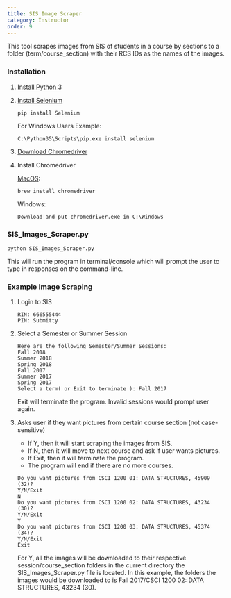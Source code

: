```yaml
---
title: SIS Image Scraper
category: Instructor
order: 9
---
```


This tool scrapes images from SIS of students in a course by sections to a folder
(term/course_section) with their RCS IDs as the names of the images.

### Installation
1.  [Install Python 3](https://www.python.org/downloads/)

2.  [Install Selenium](http://selenium-python.readthedocs.io/installation.html)
    ```
    pip install Selenium
    ```
    For Windows Users Example:
    ```
    C:\Python35\Scripts\pip.exe install selenium
    ```

3.  [Download    Chromedriver](https://sites.google.com/a/chromium.org/chromedriver/downloads)

4.  Install Chromedriver

    [MacOS](https://www.kenst.com/2015/03/installing-chromedriver-on-mac-osx/):
    ```
    brew install chromedriver
    ```
    Windows:
    ```
    Download and put chromedriver.exe in C:\Windows
    ```

### SIS_Images_Scraper.py

```
python SIS_Images_Scraper.py
```
This will run the program in terminal/console which will prompt the user to type in responses on the command-line.

### Example Image Scraping

1.  Login to SIS

    ```
    RIN: 666555444
    PIN: Submitty
    ```

2.  Select a Semester or Summer Session

    ```
    Here are the following Semester/Summer Sessions:
    Fall 2018
    Summer 2018
    Spring 2018
    Fall 2017
    Summer 2017
    Spring 2017
    Select a term( or Exit to terminate ): Fall 2017
    ```
    Exit will terminate the program. Invalid sessions would prompt user again.

3.  Asks user if they want pictures from certain course section (not case-sensitive)
    * If Y, then it will start scraping the images from SIS.
    * If N, then it will move to next course and ask if user wants pictures.
    * If Exit, then it will terminate the program.
    * The program will end if there are no more courses.
    ```
    Do you want pictures from CSCI 1200 01: DATA STRUCTURES, 45909 (32)?
    Y/N/Exit
    N
    Do you want pictures from CSCI 1200 02: DATA STRUCTURES, 43234 (30)?
    Y/N/Exit
    Y
    Do you want pictures from CSCI 1200 03: DATA STRUCTURES, 45374 (34)?
    Y/N/Exit
    Exit
    ```
    For Y, all the images will be downloaded to their respective session/course_section
    folders in the current directory the SIS_Images_Scraper.py file is located. In this example,
    the folders the images would be downloaded to is Fall 2017/CSCI 1200 02: DATA STRUCTURES, 43234 (30).

